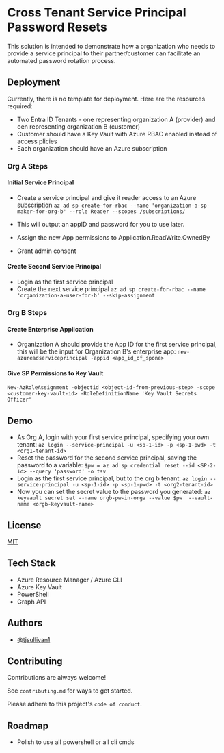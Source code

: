 
# Cross Tenant Service Principal Password Resets

This solution is intended to demonstrate how a organization who needs to provide a service principal to their partner/customer can facilitate an automated password rotation process.

## Deployment

Currently, there is no template for deployment. Here are the resources required:
- Two Entra ID Tenants - one representing organization A (provider) and oen representing organization B (customer)
- Customer should have a Key Vault with Azure RBAC enabled instead of access plicies
- Each organization should have an Azure subscription

### Org A Steps
#### Initial Service Principal
- Create a service principal and give it reader access to an Azure subscription
```az ad sp create-for-rbac --name 'organization-a-sp-maker-for-org-b' --role Reader --scopes /subscriptions/```

- This will output an appID and password for you to use later. 
- Assign the new App permissions to Application.ReadWrite.OwnedBy
- Grant admin consent

#### Create Second Service Principal

- Login as the first service principal
- Create the next service principal
```az ad sp create-for-rbac --name 'organization-a-user-for-b' --skip-assignment```

### Org B Steps
#### Create Enterprise Application
- Organization A should provide the App ID for the first service principal, this will be the input for Organization B's enterprise app:
```new-azureadserviceprincipal -appid <app_id_of_spone>```

#### Give SP Permissions to Key Vault

```New-AzRoleAssignment -objectid <object-id-from-previous-step> -scope <customer-key-vault-id> -RoleDefinitionName 'Key Vault Secrets Officer' ```
## Demo

- As Org A, login with your first service principal, specifying your own tenant:
```az login --service-principal -u <sp-1-id> -p <sp-1-pwd> -t <org1-tenant-id>```
- Reset the password for the second service principal, saving the password to a variable:
```$pw = az ad sp credential reset --id <SP-2-id> --query 'password' -o tsv```
- Login as the first service principal, but to the org b tenant:
```az login --service-principal -u <sp-1-id> -p <sp-1-pwd> -t <org2-tenant-id>```
- Now you can set the secret value to the password you generated:
```az keyvault secret set --name orgb-pw-in-orga --value $pw  --vault-name <orgb-keyvault-name>```

## License

[MIT](https://choosealicense.com/licenses/mit/)


## Tech Stack

- Azure Resource Manager / Azure CLI
- Azure Key Vault
- PowerShell
- Graph API
## Authors

- [@tjsullivan1](https://www.github.com/tjsullivan1)


## Contributing

Contributions are always welcome!

See `contributing.md` for ways to get started.

Please adhere to this project's `code of conduct`.


## Roadmap

- Polish to use all powershell or all cli cmds